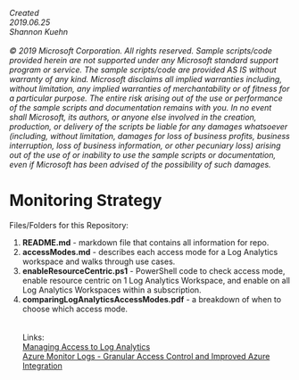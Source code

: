 <i>Created 
<br>2019.06.25 
<br>Shannon Kuehn 
<br>
<br>© 2019 Microsoft Corporation. 
All rights reserved. Sample scripts/code provided herein are not supported under any Microsoft standard support program or service. The sample scripts/code are provided AS IS without warranty of any kind. Microsoft disclaims all implied warranties including, without limitation, any implied warranties of merchantability or of fitness for a particular purpose. The entire risk arising out of the use or performance of the sample scripts and documentation remains with you. In no event shall Microsoft, its authors, or anyone else involved in the creation, production, or delivery of the scripts be liable for any damages whatsoever (including, without limitation, damages for loss of business profits, business interruption, loss of business information, or other pecuniary loss) arising out of the use of or inability to use the sample scripts or documentation, even if Microsoft has been advised of the possibility of such damages.</i>
<br>
# Monitoring Strategy
Files/Folders for this Repository:
1) **README.md** - markdown file that contains all information for repo. 
2) **accessModes.md** - describes each access mode for a Log Analytics workspace and walks through use cases.
3) **enableResourceCentric.ps1** - PowerShell code to check access mode, enable resource centric on 1 Log Analytics Workspace, and enable on all Log Analytics Workspaces within a subscription.
4) **comparingLogAnalyticsAccessModes.pdf** - a breakdown of when to choose which access mode.
<br><br><br>Links:</b>
<br><a href="https://docs.microsoft.com/en-us/azure/azure-monitor/platform/manage-access">Managing Access to Log Analytics</a>
<br><a href="https://azure.microsoft.com/en-us/blog/transforming-azure-monitor-logs-for-devops-granular-access-control-and-imporved-azure-integration/">Azure Monitor Logs - Granular Access Control and Improved Azure Integration</a>
